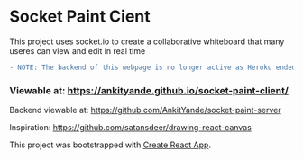 # Socket Paint Cient

This project uses socket.io to create a collaborative whiteboard that many useres can view and edit in real time
```diff
- NOTE: The backend of this webpage is no longer active as Heroku ended their free tier
```
### Viewable at: https://ankityande.github.io/socket-paint-client/

Backend viewable at: https://github.com/AnkitYande/socket-paint-server

Inspiration: https://github.com/satansdeer/drawing-react-canvas 

This project was bootstrapped with [Create React App](https://github.com/facebook/create-react-app).
